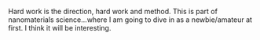 Hard work is the direction, hard work and method. This is part of nanomaterials science...where I am going to dive in as a newbie/amateur at first. I think it will be interesting. 
